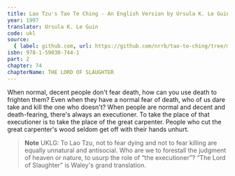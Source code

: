 ```yaml
---
title: Lao Tzu's Tao Te Ching - An English Version by Ursula K. Le Guin
year: 1997
translator: Ursula K. Le Guin
code: ukl
source:
  { label: github.com, url: https://github.com/nrrb/tao-te-ching/tree/master }
isbn: 978-1-59030-744-1
part: 2
chapter: 74
chapterName: THE LORD OF SLAUGHTER
---
```


When normal, decent people don't fear death,
how can you use death to frighten them?
Even when they have a normal fear of death,
who of us dare take and kill the one who doesn't?
When people are normal and decent and death-fearing,
there's always an executioner.
To take the place of that executioner
is to take the place of the great carpenter.
People who cut the great carpenter's wood
seldom get off with their hands unhurt.

> **Note** UKLG: To Lao Tzu, not to fear dying and not to fear killing are equally unnatural and antisocial. Who are we to forestall the judgment of heaven or nature,
> to usurp the role of “the executioner”? “The Lord of Slaughter” is Waley's grand translation.

